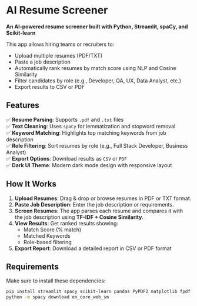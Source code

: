 # AI Resume Screener

 **An AI-powered resume screener built with Python, Streamlit, spaCy, and Scikit-learn**

This app allows hiring teams or recruiters to:
- Upload multiple resumes (PDF/TXT)
- Paste a job description
- Automatically rank resumes by match score using NLP and Cosine Similarity
- Filter candidates by role (e.g., Developer, QA, UX, Data Analyst, etc.)
- Export results to CSV or PDF

##  Features

✅ **Resume Parsing**: Supports `.pdf` and `.txt` files  
✅ **Text Cleaning**: Uses `spaCy` for lemmatization and stopword removal  
✅ **Keyword Matching**: Highlights top matching keywords from job description  
✅ **Role Filtering**: Sort resumes by role (e.g., Full Stack Developer, Business Analyst)  
✅ **Export Options**: Download results as `CSV` or `PDF`  
✅ **Dark UI Theme**: Modern dark mode design with responsive layout  

##  How It Works

1. **Upload Resumes**: Drag & drop or browse resumes in PDF or TXT format.
2. **Paste Job Description**: Enter the job description or requirements.
3. **Screen Resumes**: The app parses each resume and compares it with the job description using **TF-IDF + Cosine Similarity**.
4. **View Results**: Get ranked results showing:
   - Match Score (% match)
   - Matched Keywords
   - Role-based filtering
5. **Export Report**: Download a detailed report in CSV or PDF format

##  Requirements

Make sure to install these dependencies:

```bash
pip install streamlit spacy scikit-learn pandas PyPDF2 matplotlib fpdf
python -m spacy download en_core_web_sm
